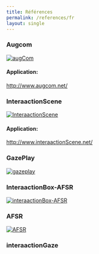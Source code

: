```yaml
---
title: Références
permalink: /references/fr
layout: single
---
```


### Augcom
<a href="https://interaactiongroup.github.io/AugCom/fr"><img src="../assets/images/userGuideImages/logoAugCom.png" alt="augCom"></a>
#### Application:
http://www.augcom.net/

### InteraactionScene
<a href="https://interaactiongroup.github.io/InteraactionScene/fr"><img src="../assets/images/logoInteraactionScene.png" alt="InteraactionScene"></a>
#### Application:
http://www.interaactionScene.net/

### GazePlay
<a href="http://www.gazeplay.net/"><img src="../assets/images/userGuideImages/gazeplayClassicLogo.png" alt="gazeplay"></a>

### InteraactionBox-AFSR
<a href="https://interaactionbox.afsr.fr/"><img src="../assets/images/userGuideImages/interaactionBox-AFSR.png" alt="interaactionBox-AFSR"></a>

### AFSR
<a href="https://afsr.fr/"><img src="../assets/images/userGuideImages/afsrlogo.png" alt="AFSR"></a>

### interaactionGaze
